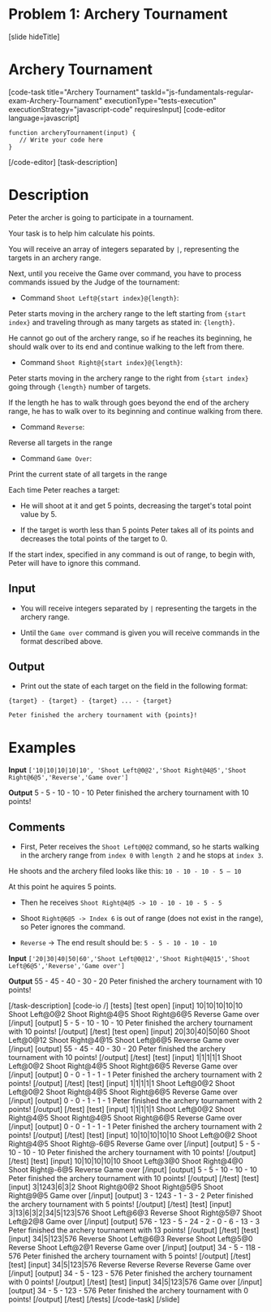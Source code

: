 # Problem 1: Archery Tournament

[slide hideTitle]

# Archery Tournament

[code-task title="Archery Tournament" taskId="js-fundamentals-regular-exam-Archery-Tournament" executionType="tests-execution" executionStrategy="javascript-code" requiresInput]
[code-editor language=javascript]
```
function archeryTournament(input) {
   // Write your code here
}
```
[/code-editor]
[task-description]

# Description

Peter the archer is going to participate in a tournament.

Your task is to help him calculate his points.

You will receive an array of integers separated by `|`, representing the targets in an archery range.

Next, until you receive the Game over command, you have to process commands issued by the Judge of the tournament:

* Command `Shoot Left@{start index}@{length}`:

Peter starts moving in the archery range to the left starting from `{start index}` and traveling through as many targets as stated in: `{length}`.

He cannot go out of the archery range, so if he reaches its beginning, he should walk over to its end and continue walking to the left from there.

* Command `Shoot Right@{start index}@{length}`:

Peter starts moving in the archery range to the right from `{start index}` going through `{length}` number of targets.

If the length he has to walk through goes beyond the end of the archery range, he has to walk over to its beginning and continue walking from there.

* Command `Reverse`:

Reverse all targets in the range

* Command `Game Over`:

Print the current state of all targets in the range

Each time Peter reaches a target:

* He will shoot at it and get 5 points, decreasing the target's total point value by 5.

* If the target is worth less than 5 points Peter takes all of its points and decreases the total points of the target to 0.

If the start index, specified in any command is out of range, to begin with, Peter will have to ignore this command.

## Input

* You will receive integers separated by `|` representing the targets in the archery range.

* Until the `Game over` command is given you will receive commands in the format described above.

## Output

* Print out the state of each target on the field in the following format: 

`{target} - {target} - {target} ... - {target}`

`Peter finished the archery tournament with {points}!`

# Examples

**Input**
`['10|10|10|10|10', 'Shoot Left@0@2','Shoot Right@4@5','Shoot Right@6@5','Reverse','Game over']`

**Output**
5 \- 5 \- 10 \- 10 \- 10
Peter finished the archery tournament with 10 points\!


## Comments

* First, Peter receives the `Shoot Left@0@2` command, so he starts walking in the archery range from `index 0` with `length 2` and he stops at `index 3`.

He shoots and the archery filed looks like this: `10 - 10 - 10 - 5 – 10`

At this point he aquires 5 points.

* Then he receives `Shoot Right@4@5 -> 10 - 10 - 10 - 5 - 5`

* Shoot `Right@6@5 -> Index 6` is out of range (does not exist in the range), so Peter ignores the command.

* `Reverse` \-\> The end result should be: `5 - 5 - 10 - 10 - 10`

**Input** 
`['20|30|40|50|60','Shoot Left@0@12','Shoot Right@4@15','Shoot Left@6@5','Reverse','Game over']`

**Output**
55 \- 45 \- 40 \- 30 \- 20
Peter finished the archery tournament with 10 points\!

[/task-description]
[code-io /]
[tests]
[test open]
[input]
10\|10\|10\|10\|10
Shoot Left@0@2
Shoot Right@4@5
Shoot Right@6@5
Reverse
Game over
[/input]
[output]
5 - 5 - 10 - 10 - 10
Peter finished the archery tournament with 10 points!
[/output]
[/test]
[test open]
[input]
20\|30\|40\|50\|60
Shoot Left@0@12
Shoot Right@4@15
Shoot Left@6@5
Reverse
Game over
[/input]
[output]
55 - 45 - 40 - 30 - 20
Peter finished the archery tournament with 10 points!
[/output]
[/test]
[test]
[input]
1\|1\|1\|1\|1
Shoot Left@0@2
Shoot Right@4@5
Shoot Right@6@5
Reverse
Game over
[/input]
[output]
0 - 0 - 1 - 1 - 1
Peter finished the archery tournament with 2 points!
[/output]
[/test]
[test]
[input]
1\|1\|1\|1\|1
Shoot Left@0@2
Shoot Left@0@2
Shoot Right@4@5
Shoot Right@6@5
Reverse
Game over
[/input]
[output]
0 - 0 - 1 - 1 - 1
Peter finished the archery tournament with 2 points!
[/output]
[/test]
[test]
[input]
1\|1\|1\|1\|1
Shoot Left@0@2
Shoot Right@4@5
Shoot Right@4@5
Shoot Right@6@5
Reverse
Game over
[/input]
[output]
0 - 0 - 1 - 1 - 1
Peter finished the archery tournament with 2 points!
[/output]
[/test]
[test]
[input]
10\|10\|10\|10\|10
Shoot Left@0@2
Shoot Right@4@5
Shoot Right@-6@5
Reverse
Game over
[/input]
[output]
5 - 5 - 10 - 10 - 10
Peter finished the archery tournament with 10 points!
[/output]
[/test]
[test]
[input]
10\|10\|10\|10\|10
Shoot Left@3@0
Shoot Right@4@0
Shoot Right@-6@5
Reverse
Game over
[/input]
[output]
5 - 5 - 10 - 10 - 10
Peter finished the archery tournament with 10 points!
[/output]
[/test]
[test]
[input]
3\|1243\|6\|3\|2
Shoot Right@0@2
Shoot Right@5@5
Shoot Right@9@5
Game over
[/input]
[output]
3 - 1243 - 1 - 3 - 2
Peter finished the archery tournament with 5 points!
[/output]
[/test]
[test]
[input]
3\|13\|6\|3\|2\|34\|5\|123\|576
Shoot Left@6@3
Reverse
Shoot Right@5@7
Shoot Left@2@8
Game over
[/input]
[output]
576 - 123 - 5 - 24 - 2 - 0 - 6 - 13 - 3
Peter finished the archery tournament with 13 points!
[/output]
[/test]
[test]
[input]
34\|5\|123\|576
Reverse
Shoot Left@6@3
Reverse
Shoot Left@5@0
Reverse
Shoot Left@2@1
Reverse
Game over
[/input]
[output]
34 - 5 - 118 - 576
Peter finished the archery tournament with 5 points!
[/output]
[/test]
[test]
[input]
34\|5\|123\|576
Reverse
Reverse
Reverse
Reverse
Game over
[/input]
[output]
34 - 5 - 123 - 576
Peter finished the archery tournament with 0 points!
[/output]
[/test]
[test]
[input]
34\|5\|123\|576
Game over
[/input]
[output]
34 - 5 - 123 - 576
Peter finished the archery tournament with 0 points!
[/output]
[/test]
[/tests]
[/code-task]
[/slide]